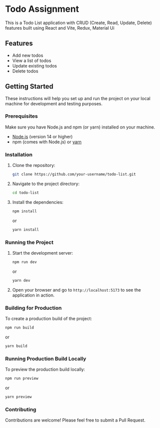 # Todo Assignment

This is a Todo List application with CRUD (Create, Read, Update, Delete) features built using React and Vite, Redux, Material Ui

## Features

- Add new todos
- View a list of todos
- Update existing todos
- Delete todos

## Getting Started

These instructions will help you set up and run the project on your local machine for development and testing purposes.

### Prerequisites

Make sure you have Node.js and npm (or yarn) installed on your machine.

- [Node.js](https://nodejs.org/) (version 14 or higher)
- npm (comes with Node.js) or [yarn](https://yarnpkg.com/)

### Installation

1. Clone the repository:
   ```bash
   git clone https://github.com/your-username/todo-list.git
   ```
2. Navigate to the project directory:
   ```bash
   cd todo-list
   ```
3. Install the dependencies:
   ```bash
   npm install
   ```
   or
   ```bash
   yarn install
   ```

### Running the Project

1. Start the development server:
   ```bash
   npm run dev
   ```
   or
   ```bash
   yarn dev
   ```
2. Open your browser and go to `http://localhost:5173` to see the application in action.

### Building for Production

To create a production build of the project:

```bash
npm run build
```

or

```bash
yarn build
```

### Running Production Build Locally

To preview the production build locally:

```bash
npm run preview
```

or

```bash
yarn preview
```

### Contributing

Contributions are welcome! Please feel free to submit a Pull Request.
